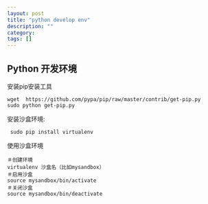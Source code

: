 ```yaml
---
layout: post
title: "python develop env"
description: ""
category: 
tags: []
---
```



## Python 开发环境
安装pip安装工具

	wget  https://github.com/pypa/pip/raw/master/contrib/get-pip.py
	sudo python get-pip.py

安装沙盒环境:
     
     sudo pip install virtualenv
  
使用沙盒环境

	＃创建环境
	virtualenv 沙盒名（比如mysandbox）
	＃启用沙盒
	source mysandbox/bin/activate
	＃关闭沙盒
	source mysandbox/bin/deactivate
